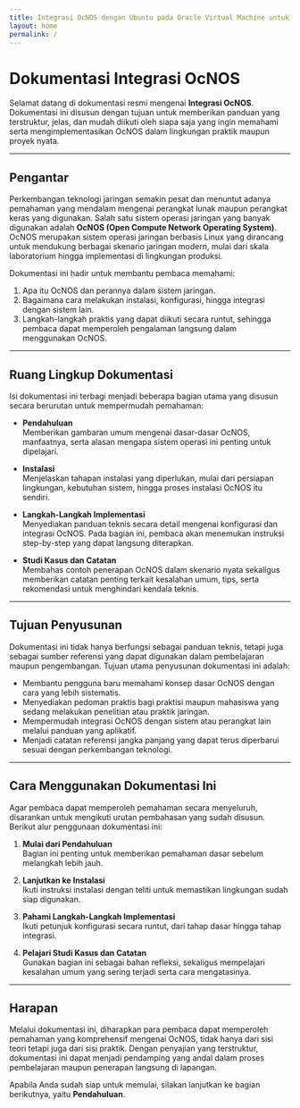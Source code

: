 ```yaml
---
title: Integrasi OcNOS dengan Ubuntu pada Oracle Virtual Machine untuk Manajemen dan Remote Access Jaringan
layout: home
permalink: /
---
```


# Dokumentasi Integrasi OcNOS

Selamat datang di dokumentasi resmi mengenai **Integrasi OcNOS**.  
Dokumentasi ini disusun dengan tujuan untuk memberikan panduan yang terstruktur, jelas, dan mudah diikuti oleh siapa saja yang ingin memahami serta mengimplementasikan OcNOS dalam lingkungan praktik maupun proyek nyata.

---

## Pengantar

Perkembangan teknologi jaringan semakin pesat dan menuntut adanya pemahaman yang mendalam mengenai perangkat lunak maupun perangkat keras yang digunakan. Salah satu sistem operasi jaringan yang banyak digunakan adalah **OcNOS (Open Compute Network Operating System)**. OcNOS merupakan sistem operasi jaringan berbasis Linux yang dirancang untuk mendukung berbagai skenario jaringan modern, mulai dari skala laboratorium hingga implementasi di lingkungan produksi.

Dokumentasi ini hadir untuk membantu pembaca memahami:
1. Apa itu OcNOS dan perannya dalam sistem jaringan.
2. Bagaimana cara melakukan instalasi, konfigurasi, hingga integrasi dengan sistem lain.
3. Langkah-langkah praktis yang dapat diikuti secara runtut, sehingga pembaca dapat memperoleh pengalaman langsung dalam menggunakan OcNOS.

---

## Ruang Lingkup Dokumentasi

Isi dokumentasi ini terbagi menjadi beberapa bagian utama yang disusun secara berurutan untuk mempermudah pemahaman:

- **Pendahuluan**  
  Memberikan gambaran umum mengenai dasar-dasar OcNOS, manfaatnya, serta alasan mengapa sistem operasi ini penting untuk dipelajari.

- **Instalasi**  
  Menjelaskan tahapan instalasi yang diperlukan, mulai dari persiapan lingkungan, kebutuhan sistem, hingga proses instalasi OcNOS itu sendiri.

- **Langkah-Langkah Implementasi**  
  Menyediakan panduan teknis secara detail mengenai konfigurasi dan integrasi OcNOS. Pada bagian ini, pembaca akan menemukan instruksi step-by-step yang dapat langsung diterapkan.

- **Studi Kasus dan Catatan**  
  Membahas contoh penerapan OcNOS dalam skenario nyata sekaligus memberikan catatan penting terkait kesalahan umum, tips, serta rekomendasi untuk menghindari kendala teknis.

---

## Tujuan Penyusunan

Dokumentasi ini tidak hanya berfungsi sebagai panduan teknis, tetapi juga sebagai sumber referensi yang dapat digunakan dalam pembelajaran maupun pengembangan. Tujuan utama penyusunan dokumentasi ini adalah:

- Membantu pengguna baru memahami konsep dasar OcNOS dengan cara yang lebih sistematis.  
- Menyediakan pedoman praktis bagi praktisi maupun mahasiswa yang sedang melakukan penelitian atau praktik jaringan.  
- Mempermudah integrasi OcNOS dengan sistem atau perangkat lain melalui panduan yang aplikatif.  
- Menjadi catatan referensi jangka panjang yang dapat terus diperbarui sesuai dengan perkembangan teknologi.

---

## Cara Menggunakan Dokumentasi Ini

Agar pembaca dapat memperoleh pemahaman secara menyeluruh, disarankan untuk mengikuti urutan pembahasan yang sudah disusun. Berikut alur penggunaan dokumentasi ini:

1. **Mulai dari Pendahuluan**  
   Bagian ini penting untuk memberikan pemahaman dasar sebelum melangkah lebih jauh.

2. **Lanjutkan ke Instalasi**  
   Ikuti instruksi instalasi dengan teliti untuk memastikan lingkungan sudah siap digunakan.

3. **Pahami Langkah-Langkah Implementasi**  
   Ikuti petunjuk konfigurasi secara runtut, dari tahap dasar hingga tahap integrasi.

4. **Pelajari Studi Kasus dan Catatan**  
   Gunakan bagian ini sebagai bahan refleksi, sekaligus mempelajari kesalahan umum yang sering terjadi serta cara mengatasinya.

---

## Harapan

Melalui dokumentasi ini, diharapkan para pembaca dapat memperoleh pemahaman yang komprehensif mengenai OcNOS, tidak hanya dari sisi teori tetapi juga dari sisi praktik. Dengan penyajian yang terstruktur, dokumentasi ini dapat menjadi pendamping yang andal dalam proses pembelajaran maupun penerapan langsung di lapangan.

Apabila Anda sudah siap untuk memulai, silakan lanjutkan ke bagian berikutnya, yaitu **Pendahuluan**.
